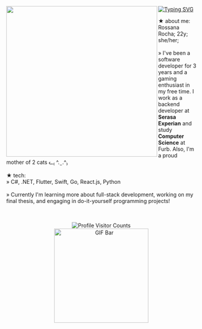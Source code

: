 <p float="left">
   <a href="https://git.io/typing-svg">
  <img src="https://readme-typing-svg.demolab.com?font=Pixelify+Sans&size=32&pause=1000&color=B1B4F7&background=FFFFFF00&width=580&lines=hello!+welcome+to+my+Github+page+.%EF%BD%A1.%3A*%E2%98%86" alt="Typing SVG" />
</a>

 <img src="https://media.giphy.com/media/xThtayhFCUiob1hFG8/giphy.gif" width="400" align="left">
  <p float="left">
  

★ about me:
Rossana Rocha; 22y; she/her;
<br><br>
» I've been a software developer for 3 years and a gaming enthusiast in my free time.
I work as a backend developer at <strong>Serasa Experian</strong> and study
<strong>Computer Science</strong> at Furb. Also, I'm a proud mother of 2 cats ᓚ₍ ^. ̫ .^₎
<br><br>
★ tech:
<br>» C#, .NET, Flutter, Swift, Go, React.js, Python
<br>
<br>» Currently I'm learning more about full-stack development, working on my final thesis, and engaging in do-it-yourself programming projects!
  </p>
</p>

   <br>
 <br>
<div align="center">
  <img src="https://profile-counter.glitch.me/sanarocha/count.svg" alt="Profile Visitor Counts" />
  <br />
  <img src="https://media1.giphy.com/media/v1.Y2lkPTc5MGI3NjExMTRkOWdsYnd6MXhyZ2pyNnFiM2F4ZnAyencycHhqMHZoaGhhbmNnayZlcD12MV9pbnRlcm5hbF9naWZfYnlfaWQmY3Q9cw/E9LLDdhyZb9w92XorG/giphy.gif" width="250" alt="GIF Bar" />
</div>

